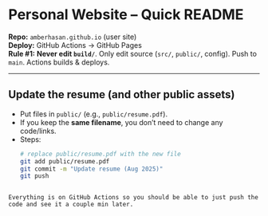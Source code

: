 # Personal Website – Quick README

**Repo:** `amberhasan.github.io` (user site)  
**Deploy:** GitHub Actions → GitHub Pages  
**Rule #1:** **Never edit `build/`**. Only edit source (`src/`, `public/`, config). Push to `main`. Actions builds & deploys.

---

## Update the resume (and other public assets)

- Put files in `public/` (e.g., `public/resume.pdf`).
- If you keep the **same filename**, you don’t need to change any code/links.
- Steps:
  ```bash
  # replace public/resume.pdf with the new file
  git add public/resume.pdf
  git commit -m "Update resume (Aug 2025)"
  git push
  ```

```

Everything is on GitHub Actions so you should be able to just push the code and see it a couple min later.
```
